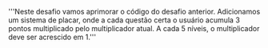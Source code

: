 '''Neste desafio vamos aprimorar o código do desafio anterior.
Adicionamos um sistema de placar, onde a cada questão certa o usuário acumula 3 pontos 
multiplicado pelo multiplicador atual. A cada 5 níveis, o multiplicador deve ser acrescido em 1.'''
